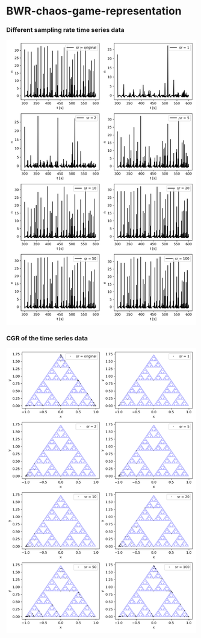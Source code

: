 # BWR-chaos-game-representation

### Different sampling rate time series data
![Result](BWR_dynamic_plot.png)

### CGR of the time series data 
![Result](BWR_Seipinski_plot.png)
